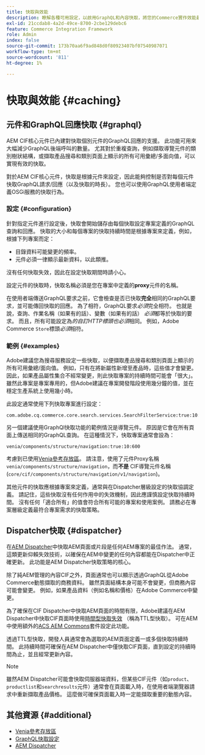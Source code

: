 ```yaml
---
title: 快取與效能
description: 瞭解各種可用設定，以啟用GraphQL和內容快取，將您的Commerce實作效能最佳化。
exl-id: 21ccdab8-4a2d-49ce-8700-2cbe129debc6
feature: Commerce Integration Framework
role: Admin
index: false
source-git-commit: 173b70aa6f9ad848d0f80923407bf07540987071
workflow-type: tm+mt
source-wordcount: '811'
ht-degree: 1%

---
```


# 快取與效能 {#caching}

## 元件和GraphQL回應快取 {#graphql}

AEM CIF核心元件已內建對快取個別元件的GraphQL回應的支援。 此功能可用來大幅減少GraphQL後端呼叫的數量。 尤其對於重複查詢，例如擷取導覽元件的類別樹狀結構，或擷取產品搜尋和類別頁面上顯示的所有可用彙總/多面向值，可以實現有效的快取。

對於AEM CIF核心元件，快取是根據元件來設定，因此能夠控制是否對每個元件快取GraphQL請求/回應（以及快取的時長）。 您也可以使用GraphQL使用者端定義OSGi服務的快取行為。

### 設定 {#configuration}

針對指定元件進行設定後，快取會開始儲存由每個快取設定專案定義的GraphQL查詢和回應。 快取的大小和每個專案的快取持續時間是根據專案來定義，例如，根據下列專案而定：

* 目錄資料可能變更的頻率。
* 元件必須一律顯示最新資料，以此類推。

沒有任何快取失效，因此在設定快取期間時請小心。

設定元件的快取時，快取名稱必須是您在專案中定義的&#x200B;**proxy**&#x200B;元件的名稱。

在使用者端傳送GraphQL要求之前，它會檢查是否已快取&#x200B;**完全**&#x200B;相同的GraphQL要求，並可能傳回快取的回應。 為了相符，GraphQL要求&#x200B;_必須_&#x200B;完全相符。 也就是說，查詢、作業名稱（如果有的話）、變數（如果有的話） _必須_&#x200B;都等於快取的要求。 而且，所有可能設定為&#x200B;_的自訂HTTP標頭也必須_&#x200B;相同。 例如，Adobe Commerce `Store`標頭&#x200B;_必須_&#x200B;相符。

### 範例 {#examples}

Adobe建議您為搜尋服務設定一些快取，以便擷取產品搜尋和類別頁面上顯示的所有可用彙總/面向值。 例如，只有在將新屬性新增至產品時，這些值才會變更。 因此，如果產品屬性集合不經常變更，則此快取專案的持續時間可能會「很大」。 雖然此專案是專案專用的，但Adobe建議在專案開發階段使用幾分鐘的值，並在穩定生產系統上使用幾小時。

此設定通常使用下列快取專案進行設定：

```
com.adobe.cq.commerce.core.search.services.SearchFilterService:true:10:3600
```

另一個建議使用GraphQl快取功能的範例情況是導覽元件。 原因是它會在所有頁面上傳送相同的GraphQL查詢。 在這種情況下，快取專案通常會設為：

```
venia/components/structure/navigation:true:10:600
```

考慮到已使用[Venia參考存放區](https://github.com/adobe/aem-cif-guides-venia)。 請注意，使用了元件Proxy名稱`venia/components/structure/navigation`，而&#x200B;**不是** CIF導覽元件名稱(`core/cif/components/structure/navigation/v1/navigation`)。

其他元件的快取應根據專案來定義，通常與在Dispatcher層級設定的快取協調定義。 請記住，這些快取沒有任何作用中的失效機制，因此應謹慎設定快取持續時間。 沒有任何「適合所有」的值會符合所有可能的專案和使用案例。 請務必在專案層級定義最符合專案需求的快取策略。

## Dispatcher快取 {#dispatcher}

在[AEM Dispatcher](https://experienceleague.adobe.com/docs/experience-manager-dispatcher/using/dispatcher.html?lang=zh-Hant)中快取AEM頁面或片段是任何AEM專案的最佳作法。 通常，這類更新仰賴失效技術，以確保在AEM中變更的任何內容都能在Dispatcher中正確更新。 此功能是AEM Dispatcher快取策略的核心。

除了純AEM管理的內容CIF之外，頁面通常也可以顯示透過GraphQL從Adobe Commerce動態擷取的商務資料。 雖然頁面結構本身可能不會變更，但商務內容可能會變更。 例如，如果產品資料（例如名稱和價格）在Adobe Commerce中變更。

為了確保在CIF Dispatcher中快取AEM頁面的時間有限，Adobe建議在AEM Dispatcher中快取CIF頁面時使用[時間型快取失效](https://experienceleague.adobe.com/docs/experience-manager-dispatcher/using/configuring/dispatcher-configuration.html?lang=zh-Hant#configuring-time-based-cache-invalidation-enablettl) （稱為TTL型快取）。 可在AEM中使用額外的[ACS AEM Commons](https://adobe-consulting-services.github.io/acs-aem-commons/)套件設定此功能。

透過TTL型快取，開發人員通常會為選取的AEM頁面定義一或多個快取持續時間。 此持續時間可確保在AEM Dispatcher中僅快取CIF頁面，直到設定的持續時間為止，並且經常更新內容。

>[!NOTE]
>
>雖然AEM Dispatcher可能會快取伺服器端資料，但某些CIF元件（如`product`、`productlist`和`searchresults`元件）通常會在頁面載入時，在使用者端瀏覽器請求中重新擷取產品價格。 這麼做可確保頁面載入時一定能擷取重要的動態內容。

## 其他資源 {#additional}

* [Venia參考存放區](https://github.com/adobe/aem-cif-guides-venia)
* [GraphQL快取設定](https://github.com/adobe/commerce-cif-graphql-client#caching)
* [AEM Dispatcher](https://experienceleague.adobe.com/docs/experience-manager-dispatcher/using/dispatcher.html?lang=zh-Hant)
